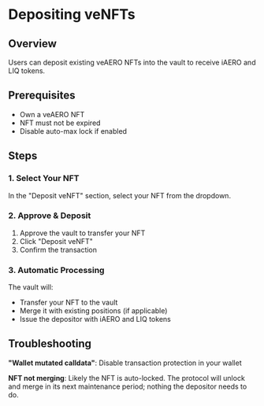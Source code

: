 # Depositing veNFTs

## Overview

Users can deposit existing veAERO NFTs into the vault to receive iAERO and LIQ tokens.

## Prerequisites

- Own a veAERO NFT
- NFT must not be expired
- Disable auto-max lock if enabled

## Steps

### 1. Select Your NFT

In the "Deposit veNFT" section, select your NFT from the dropdown.

### 2. Approve & Deposit

1. Approve the vault to transfer your NFT
2. Click "Deposit veNFT"
3. Confirm the transaction

### 3. Automatic Processing

The vault will:
- Transfer your NFT to the vault
- Merge it with existing positions (if applicable)
- Issue the depositor with iAERO and LIQ tokens

## Troubleshooting

**"Wallet mutated calldata"**: Disable transaction protection in your wallet

**NFT not merging**: Likely the NFT is auto-locked.  The protocol will unlock and merge in its next maintenance period; nothing the depositor needs to do.
